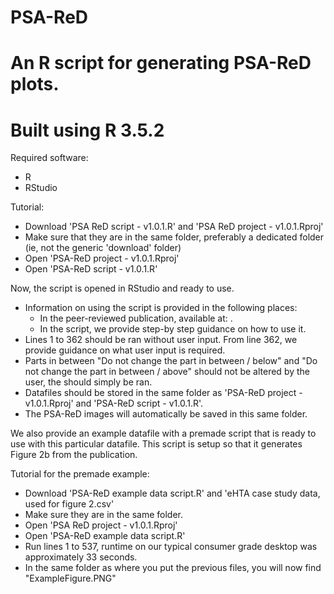 # PSA-ReD
# An R script for generating PSA-ReD plots. 
# Built using R 3.5.2

Required software: 
- R
- RStudio

Tutorial: 
- Download 'PSA ReD script - v1.0.1.R' and 'PSA ReD project - v1.0.1.Rproj'
- Make sure that they are in the same folder, preferably a dedicated folder (ie, not the generic 'download' folder)
- Open 'PSA-ReD project - v1.0.1.Rproj'
- Open 'PSA-ReD script - v1.0.1.R'

Now, the script is opened in RStudio and ready to use. 
- Information on using the script is provided in the following places:
    - In the peer-reviewed publication, available at: <link to paper>.
    - In the script, we provide step-by step guidance on how to use it. 
- Lines 1 to 362 should be ran without user input. From line 362, we provide guidance on what user input is required. 
- Parts in between "Do not change the part in between / below" and  "Do not change the part in between / above" should not be altered by the user, the should simply be ran. 
- Datafiles should be stored in the same folder as 'PSA-ReD project - v1.0.1.Rproj' and 'PSA-ReD script - v1.0.1.R'.
- The PSA-ReD images will automatically be saved in this same folder. 

We also provide an example datafile with a premade script that is ready to use with this particular datafile. This script is setup so that it generates Figure 2b from the publication. 

Tutorial for the premade example: 
- Download 'PSA-ReD example data script.R' and 'eHTA case study data, used for figure 2.csv'
- Make sure they are in the same folder. 
- Open 'PSA ReD project - v1.0.1.Rproj'
- Open 'PSA-ReD example data script.R'
- Run lines 1 to 537, runtime on our typical consumer grade desktop was approximately 33 seconds.
- In the same folder as where you put the previous files, you will now find "ExampleFigure.PNG"
